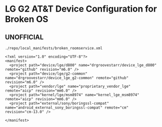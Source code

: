 LG G2 AT&T Device Configuration for Broken OS
=============================================
**UNOFFICIAL**
--------------

`./repo/local_manifests/broken_roomservice.xml`
```
<?xml version="1.0" encoding="UTF-8"?>
<manifest>
  <project path="device/lge/d800" name="drgroovestarr/device_lge_d800" remote="github" revision="m6.0" />
  <project path="device/lge/g2-common" name="drgroovestarr/device_lge_g2-common" remote="github" revision="m6.0" />
  <project path="vendor/lge" name="proprietary_vendor_lge" remote="aicp" revision="mm6.0" />
  <project path="kernel/lge/msm8974" name="kernel_lge_msm8974" remote="aicp" revision="mm6.0" />
  <project path="external/sony/boringssl-compat" name="android_external_sony_boringssl-compat" remote="cm" revision="cm-13.0" />

</manifest>
```